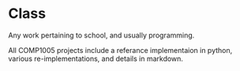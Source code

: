 Class
=====

Any work pertaining to school, and usually programming. 

All COMP1005 projects include a referance implementaion in python, various re-implementations, and details in markdown.